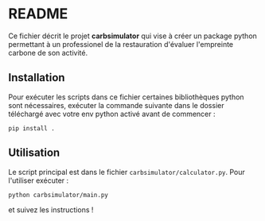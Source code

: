# README

Ce fichier décrit le projet **carbsimulator** qui vise à créer un package python permettant à un professionel de la restauration d'évaluer l'empreinte carbone de son activité.

## Installation

Pour exécuter les scripts dans ce fichier certaines bibliothèques python sont nécessaires, exécuter la commande suivante dans le dossier téléchargé avec votre env python activé avant de commencer :
```
pip install .
```

## Utilisation

Le script principal est dans le fichier `carbsimulator/calculator.py`. Pour l'utiliser exécuter :
```
python carbsimulator/main.py
```
et suivez les instructions !
